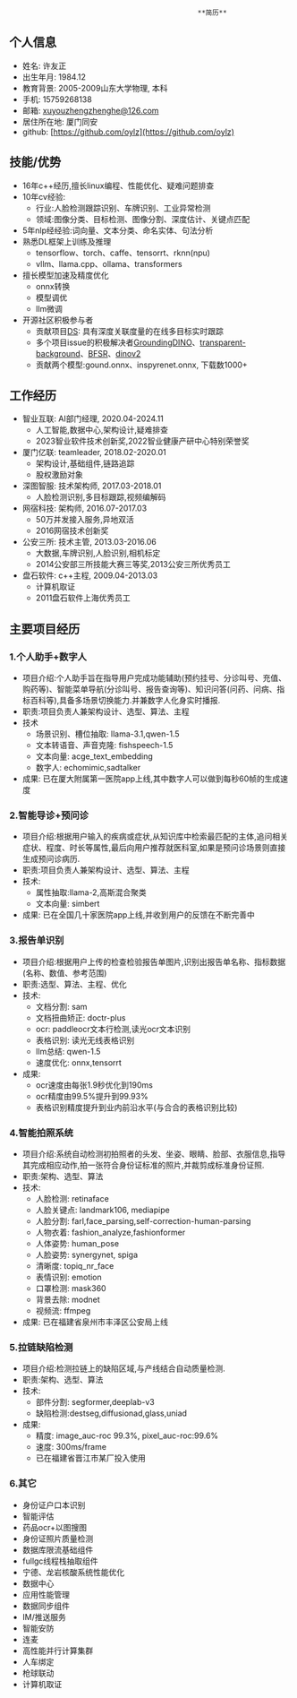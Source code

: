                                                    **简历**

## 个人信息

* 姓名: 许友正
* 出生年月: 1984.12
* 教育背景: 2005-2009山东大学物理, 本科
* 手机: 15759268138
* 邮箱: xuyouzhengzhenghe@126.com
* 居住所在地: 厦门同安
* github: [https://github.com/oylz](https://github.com/oylz)

## 技能/优势
* 16年c++经历,擅长linux编程、性能优化、疑难问题排查
* 10年cv经验:
    * 行业:人脸检测跟踪识别、车牌识别、工业异常检测
    * 领域:图像分类、目标检测、图像分割、深度估计、关键点匹配
* 5年nlp经经验:词向量、文本分类、命名实体、句法分析
* 熟悉DL框架上训练及推理
    * tensorflow、torch、caffe、tensorrt、rknn(npu)
    * vllm、llama.cpp、ollama、transformers
* 擅长模型加速及精度优化
    * onnx转换
    * 模型调优
    * llm微调
* 开源社区积极参与者
    * 贡献项目[DS](https://github.com/oylz/DS): 具有深度关联度量的在线多目标实时跟踪
    * 多个项目issue的积极解决者[GroundingDINO](https://github.com/IDEA-Research/GroundingDINO/issues/156#issuecomment-2324608395)、[transparent-background](https://github.com/plemeri/transparent-background/issues/13)、[BFSR](https://github.com/liyuantsao/BFSR/issues/1)、[dinov2](https://github.com/facebookresearch/dinov2/issues/19)
    * 贡献两个模型:gound.onnx、inspyrenet.onnx, 下载数1000+ 

## 工作经历

* 智业互联: AI部门经理, 2020.04-2024.11
    * 人工智能,数据中心,架构设计,疑难排查
    * 2023智业软件技术创新奖,2022智业健康产研中心特别荣誉奖
* 厦门亿联: teamleader, 2018.02-2020.01
    * 架构设计,基础组件,链路追踪
    * 股权激励对象
* 深图智服: 技术架构师, 2017.03-2018.01
    * 人脸检测识别,多目标跟踪,视频编解码
* 网宿科技: 架构师, 2016.07-2017.03
    * 50万并发接入服务,异地双活
    * 2016网宿技术创新奖
* 公安三所: 技术主管, 2013.03-2016.06
    * 大数据,车牌识别,人脸识别,相机标定
    * 2014公安部三所技能大赛三等奖,2013公安三所优秀员工
* 盘石软件: c++主程, 2009.04-2013.03
    * 计算机取证
    * 2011盘石软件上海优秀员工


## 主要项目经历

### 1.个人助手+数字人
* 项目介绍:个人助手旨在指导用户完成功能辅助(预约挂号、分诊叫号、充值、购药等)、智能菜单导航(分诊叫号、报告查询等)、知识问答(问药、问病、指标百科等),具备多场景切换能力.并兼数字人化身实时播报.
* 职责:项目负责人兼架构设计、选型、算法、主程
* 技术
    * 场景识别、槽位抽取: llama-3.1,qwen-1.5
    * 文本转语音、声音克隆: fishspeech-1.5
    * 文本向量: acge_text_embedding
    * 数字人: echomimic,sadtalker
* 成果: 已在厦大附属第一医院app上线,其中数字人可以做到每秒60帧的生成速度

### 2.智能导诊+预问诊
* 项目介绍:根据用户输入的疾病或症状,从知识库中检索最匹配的主体,追问相关症状、程度、时长等属性,最后向用户推荐就医科室,如果是预问诊场景则直接生成预问诊病历.
* 职责:项目负责人兼架构设计、选型、算法、主程
* 技术:
    * 属性抽取:llama-2,高斯混合聚类
    * 文本向量: simbert
* 成果: 已在全国几十家医院app上线,并收到用户的反馈在不断完善中

### 3.报告单识别
* 项目介绍:根据用户上传的检查检验报告单图片,识别出报告单名称、指标数据(名称、数值、参考范围)
* 职责:选型、算法、主程、优化
* 技术:
    * 文档分割: sam
    * 文档扭曲矫正: doctr-plus
    * ocr: paddleocr文本行检测,读光ocr文本识别
    * 表格识别: 读光无线表格识别
    * llm总结: qwen-1.5
    * 速度优化: onnx,tensorrt
* 成果:
    * ocr速度由每张1.9秒优化到190ms
    * ocr精度由99.5%提升到99.93%
    * 表格识别精度提升到业内前沿水平(与合合的表格识别比较)

### 4.智能拍照系统
* 项目介绍:系统自动检测初拍照者的头发、坐姿、眼睛、脸部、衣服信息,指导其完成相应动作,拍一张符合身份证标准的照片,并裁剪成标准身份证照.
* 职责:架构、选型、算法
* 技术:
    * 人脸检测: retinaface
    * 人脸关键点: landmark106, mediapipe
    * 人脸分割: farl,face_parsing,self-correction-human-parsing
    * 人物衣着: fashion_analyze,fashionformer
    * 人体姿势: human_pose
    * 人脸姿势: synergynet, spiga
    * 清晰度: topiq_nr_face
    * 表情识别: emotion
    * 口罩检测: mask360
    * 背景去除: modnet
    * 视频流: ffmpeg
* 成果: 已在福建省泉州市丰泽区公安局上线

### 5.拉链缺陷检测
* 项目介绍:检测拉链上的缺陷区域,与产线结合自动质量检测.
* 职责:架构、选型、算法
* 技术:
    * 部件分割: segformer,deeplab-v3
    * 缺陷检测:destseg,diffusionad,glass,uniad
* 成果:
    * 精度: image_auc-roc 99.3%, pixel_auc-roc:99.6%
    * 速度: 300ms/frame
    * 已在福建省晋江市某厂投入使用

### 6.其它
* 身份证户口本识别
* 智能评估
* 药品ocr+以图搜图
* 身份证照片质量检测
* 数据库限流基础组件
* fullgc线程栈抽取组件
* 宁德、龙岩核酸系统性能优化
* 数据中心
* 应用性能管理
* 数据同步组件
* IM/推送服务
* 智能安防
* 连麦
* 高性能并行计算集群
* 人车绑定
* 枪球联动
* 计算机取证









